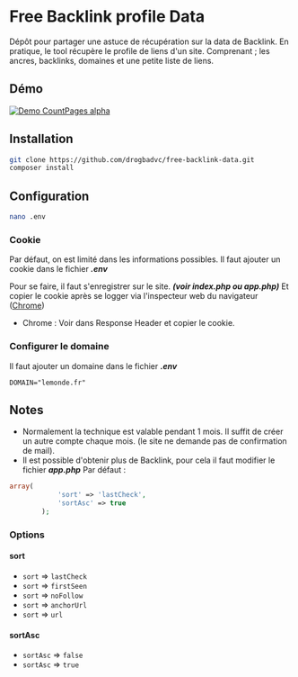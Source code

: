 # Free Backlink profile Data
Dépôt pour partager une astuce de récupération sur la data de Backlink.
En pratique, le tool récupère le profile de liens d'un site.
Comprenant ; les ancres, backlinks, domaines et une petite liste de liens.

## Démo

[![Demo CountPages alpha](https://j.gifs.com/zvGBX8.gif)](https://www.youtube.com/watch?v=whkXau3sh78)

## Installation

```bash
git clone https://github.com/drogbadvc/free-backlink-data.git
composer install
```
## Configuration
```bash
nano .env
```
### Cookie
Par défaut, on est limité dans les informations possibles.
Il faut ajouter un cookie dans le fichier ***.env***

Pour se faire, il faut s'enregistrer sur le site. ***(voir index.php ou app.php)***
Et copier le cookie après se logger via l'inspecteur web du navigateur ([Chrome](https://developers.google.com/web/tools/chrome-devtools/network#details))
- Chrome : Voir dans Response Header et copier le cookie.

### Configurer le domaine 
Il faut ajouter un domaine dans le fichier ***.env***
```
DOMAIN="lemonde.fr"
```
## Notes
 - Normalement la technique est valable pendant 1 mois.
Il suffit de créer un autre compte chaque mois. (le site ne demande pas de confirmation de mail).
- Il est possible d'obtenir plus de Backlink, pour cela il faut modifier le fichier ***app.php***
Par défaut : 
```php
array(
            'sort' => 'lastCheck',
            'sortAsc' => true
        );
```

### Options 
#### sort
* `sort` => `lastCheck`
* `sort` => `firstSeen`
* `sort` => `noFollow`
* `sort` => `anchorUrl`
* `sort` => `url`
#### sortAsc
* `sortAsc` => `false`
* `sortAsc` => `true`